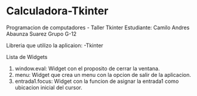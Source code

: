 # Calculadora-Tkinter
Programacion de computadores - Taller Tkinter
Estudiante: Camilo Andres Abaunza Suarez
Grupo G-12

Libreria que utilizo la aplicaion:
-Tkinter

Lista de Widgets
1. window.eval: Widget con el proposito de cerrar la ventana.
2. menu: Widget que crea un menu con la opcion de salir de la aplicacion.
3. entrada1.focus: Widget con la funcion de asignar la entrada1 como ubicacion inicial del cursor.
